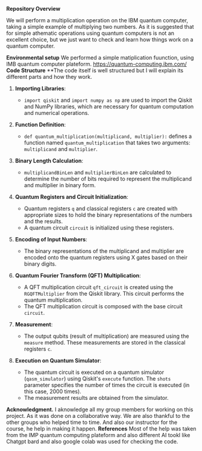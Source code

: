 **Repository Overview**

We will perform a multiplication operation on the IBM quantum computer, taking a simple example of multiplying two numbers. As it is suggested that for simple athematic operations using quantum computers is not an excellent choice, but we just want to check and learn how things work on a quantum computer. 

**Environmental setup**
We performed a simple matiplication fuunction, using IMB quantum computer plateform.
https://quantum-computing.ibm.com/
**Code Structure**
**The code itself is well structured but I will explain its different parts and how they work.

1. **Importing Libraries**:
   - `import qiskit` and `import numpy as np` are used to import the Qiskit and NumPy libraries, which are necessary for quantum computation and numerical operations.

2. **Function Definition**:
   - `def quantum_multiplication(multiplicand, multiplier):` defines a function named `quantum_multiplication` that takes two arguments: `multiplicand` and `multiplier`.

3. **Binary Length Calculation**:
   - `multiplicandBinLen` and `multiplierBinLen` are calculated to determine the number of bits required to represent the multiplicand and multiplier in binary form.

4. **Quantum Registers and Circuit Initialization**:
   - Quantum registers `q` and classical registers `c` are created with appropriate sizes to hold the binary representations of the numbers and the results.
   - A quantum circuit `circuit` is initialized using these registers.

5. **Encoding of Input Numbers**:
   - The binary representations of the multiplicand and multiplier are encoded onto the quantum registers using X gates based on their binary digits.

6. **Quantum Fourier Transform (QFT) Multiplication**:
   - A QFT multiplication circuit `qft_circuit` is created using the `RGQFTMultiplier` from the Qiskit library. This circuit performs the quantum multiplication.
   - The QFT multiplication circuit is composed with the base circuit `circuit`.

7. **Measurement**:
   - The output qubits (result of multiplication) are measured using the `measure` method. These measurements are stored in the classical registers `c`.

8. **Execution on Quantum Simulator**:
   - The quantum circuit is executed on a quantum simulator (`qasm_simulator`) using Qiskit's `execute` function. The `shots` parameter specifies the number of times the circuit is executed (in this case, 2000 times).
   - The measurement results are obtained from the simulator.

**Acknowledgment.**
I aknowledge all my group members for working on this project. As it was done on a collaborative way. We are also thankful to the other groups who helped time to time. And also our instructor for the course, he help in making it happen. 
**References**
Most of the help was taken from the IMP quantum computing plateform and also different AI tookl like Chatgpt bard and also google colab was used for checking the code. 







